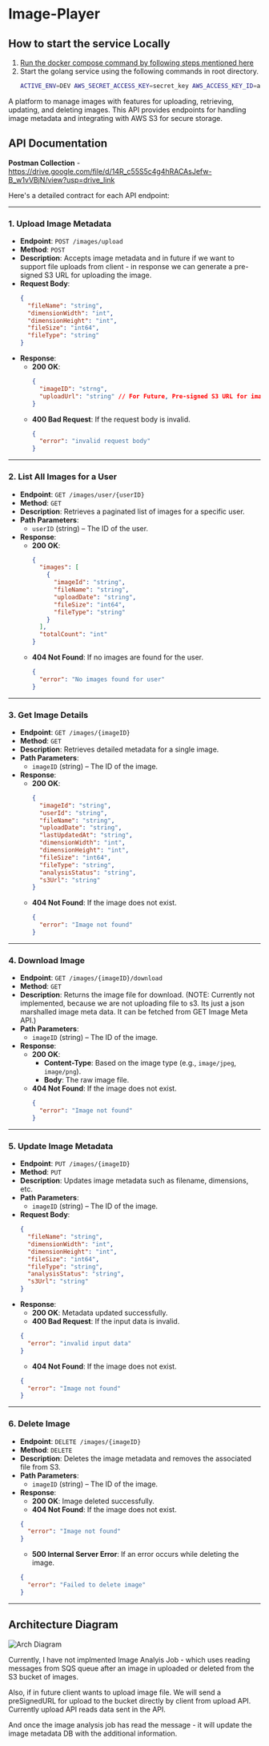 # Image-Player

## How to start the service Locally
1. [Run the docker compose command by following steps mentioned here](docs/development/setup-aws-locally.md#prerequisites)
2. Start the golang service using the following commands in root directory.
    ```bash
    ACTIVE_ENV=DEV AWS_SECRET_ACCESS_KEY=secret_key AWS_ACCESS_KEY_ID=access_key go run ./cmd/image-service
    ```


A platform to manage images with features for uploading, retrieving, updating, and deleting images. This API provides endpoints for handling image metadata and integrating with AWS S3 for secure storage.

## API Documentation

**Postman Collection** - https://drive.google.com/file/d/14R_c55S5c4g4hRACAsJefw-B_w1vVBjN/view?usp=drive_link 

Here's a detailed contract for each API endpoint:

---

### 1. **Upload Image Metadata**

- **Endpoint**: `POST /images/upload`
- **Method**: `POST`
- **Description**: Accepts image metadata and  in future if we want to support file uploads from client - in response we can generate a pre-signed S3 URL for uploading the image.
- **Request Body**:
  ```json
  {
    "fileName": "string",
    "dimensionWidth": "int",
    "dimensionHeight": "int",
    "fileSize": "int64",
    "fileType": "string"
  }
  ```
- **Response**:
  - **200 OK**:
    ```json
    {
      "imageID": "strng",
      "uploadUrl": "string" // For Future, Pre-signed S3 URL for image upload
    }
    ```
  - **400 Bad Request**: If the request body is invalid.
    ```json
    {
      "error": "invalid request body"
    }
    ```

---

### 2. **List All Images for a User**

- **Endpoint**: `GET /images/user/{userID}`
- **Method**: `GET`
- **Description**: Retrieves a paginated list of images for a specific user.
- **Path Parameters**:
  - `userID` (string) – The ID of the user.
- **Response**:
  - **200 OK**:
    ```json
    {
      "images": [
        {
          "imageId": "string",
          "fileName": "string",
          "uploadDate": "string",
          "fileSize": "int64",
          "fileType": "string"
        }
      ],
      "totalCount": "int"
    }
    ```
  - **404 Not Found**: If no images are found for the user.
    ```json
    {
      "error": "No images found for user"
    }
    ```

---

### 3. **Get Image Details**

- **Endpoint**: `GET /images/{imageID}`
- **Method**: `GET`
- **Description**: Retrieves detailed metadata for a single image.
- **Path Parameters**:
  - `imageID` (string) – The ID of the image.
- **Response**:
  - **200 OK**:
    ```json
    {
      "imageId": "string",
      "userId": "string",
      "fileName": "string",
      "uploadDate": "string",
      "lastUpdatedAt": "string",
      "dimensionWidth": "int",
      "dimensionHeight": "int",
      "fileSize": "int64",
      "fileType": "string",
      "analysisStatus": "string",
      "s3Url": "string"
    }
    ```
  - **404 Not Found**: If the image does not exist.
    ```json
    {
      "error": "Image not found"
    }
    ```

---

### 4. **Download Image**

- **Endpoint**: `GET /images/{imageID}/download`
- **Method**: `GET`
- **Description**: Returns the image file for download. (NOTE: Currently not implemented, because we are not uploading file to s3. Its just a json marshalled image meta data. It can be fetched from GET Image Meta API.)
- **Path Parameters**:
  - `imageID` (string) – The ID of the image.
- **Response**:
  - **200 OK**:
    - **Content-Type**: Based on the image type (e.g., `image/jpeg`, `image/png`).
    - **Body**: The raw image file.
  - **404 Not Found**: If the image does not exist.
    ```json
    {
      "error": "Image not found"
    }
    ```

---

### 5. **Update Image Metadata**

- **Endpoint**: `PUT /images/{imageID}`
- **Method**: `PUT`
- **Description**: Updates image metadata such as filename, dimensions, etc.
- **Path Parameters**:
  - `imageID` (string) – The ID of the image.
- **Request Body**:
  ```json
  {
    "fileName": "string",
    "dimensionWidth": "int",
    "dimensionHeight": "int",
    "fileSize": "int64",
    "fileType": "string",
    "analysisStatus": "string",
    "s3Url": "string"
  }
  ```
- **Response**:
  - **200 OK**: Metadata updated successfully.
  - **400 Bad Request**: If the input data is invalid.
  ```json
  {
    "error": "invalid input data"
  }
  ```
  - **404 Not Found**: If the image does not exist.
  ```json
  {
    "error": "Image not found"
  }
  ```

---

### 6. **Delete Image**

- **Endpoint**: `DELETE /images/{imageID}`
- **Method**: `DELETE`
- **Description**: Deletes the image metadata and removes the associated file from S3.
- **Path Parameters**:
  - `imageID` (string) – The ID of the image.
- **Response**:
  - **200 OK**: Image deleted successfully.
  - **404 Not Found**: If the image does not exist.
  ```json
  {
    "error": "Image not found"
  }
  ```
  - **500 Internal Server Error**: If an error occurs while deleting the image.
  ```json
  {
    "error": "Failed to delete image"
  }
  ```

---

## Architecture Diagram

![Arch Diagram](docs/images/Screenshot%202024-11-04%20at%2012.56.52 PM.png)

Currently, I have not implmented Image Analyis Job - which uses reading messages from SQS queue after an image in uploaded or deleted from the S3 bucket of images.

Also, if in future client wants to upload image file. We will send a preSignedURL for upload to the bucket directly by client from upload API. Currently upload API reads data sent in the API.

And once the image analysis job has read the message - it will update the image metadata DB with the additional information.
